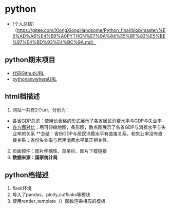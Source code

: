 # python
  * [个人总结]（https://gitee.com/XiongXiongHandsome/Python_final/blob/master/%E5%AD%A6%E4%B9%A0PYTHON%E7%9A%84%E5%BF%83%E5%BE%97%E4%BD%93%E4%BC%9A.md）

## python期末项目

* [代码GithubURL](https://github.com/XiongXiongHandsome/PYTHON_/blob/master/flask/app.py)
* [pythonanywhereURL](http://xiongxionghandsome.pythonanywhere.com)

## html档描述
1. 网站一共有2个url，分别为：
  * [各省GDP总览](http://xiongxionghandsome.pythonanywhere.com/)：使用长表格的形式展示了各省居民消费水平与GDP与失业率 
  * [各方面对比](http://xiongxionghandsome.pythonanywhere.com/hurun)：用可伸缩地图，条形图，散点图展示了各省GDP与消费水平与失业率的关系
  **总结：省份GDP与居民消费水平有直接关系，和失业率没有直接关系；省份失业率与居民消费水平呈正相关性。
2.  页面控件：图片伸缩性、菜单栏、图片下载链接
3.  **数据来源：国家统计局** 


## python档描述
1. flask环境
2. 导入了pandas，plotly,cufflinks等模块
3. 使用render_template（）函数渲染相应的模板

